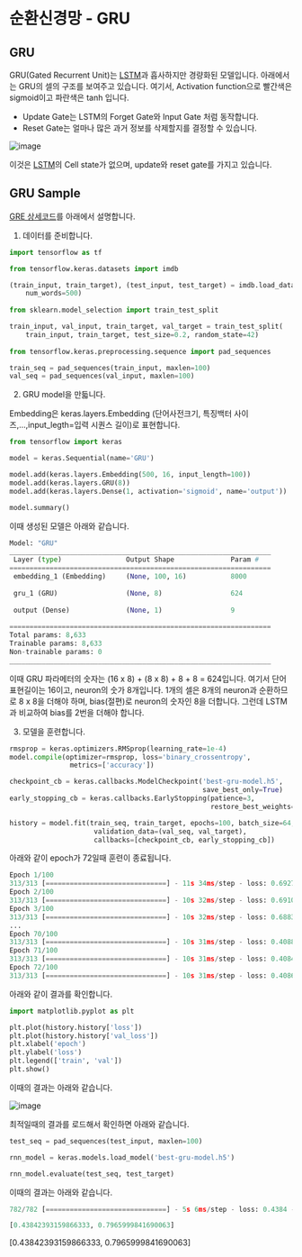 # 순환신경망 - GRU

## GRU 

GRU(Gated Recurrent Unit)는 [LSTM](https://github.com/kyopark2014/ML-Algorithms/blob/main/rnn-lstm.md)과 흡사하지만 경량화된 모델입니다. 아래에서는 GRU의 셀의 구조를 보여주고 있습니다. 여기서, Activation function으로 빨간색은 sigmoid이고 파란색은 tanh 입니다. 

- Update Gate는 LSTM의 Forget Gate와 Input Gate 처럼 동작합니다. 
- Reset Gate는 얼마나 많은 과거 정보를 삭제할지를 결정할 수 있습니다. 


![image](https://user-images.githubusercontent.com/52392004/188256227-e21516f9-456b-424d-b23c-02c4794e12b1.png)

이것은 [LSTM](https://github.com/kyopark2014/ML-Algorithms/blob/main/rnn-lstm.md)의 Cell state가 없으며, update와 reset gate를 가지고 있습니다. 




## GRU Sample

[GRE 상세코드](https://github.com/kyopark2014/ML-Algorithms/blob/main/src/rnn-gru.ipynb)를 아래에서 설명합니다. 

1) 데이터를 준비합니다. 

```python
import tensorflow as tf

from tensorflow.keras.datasets import imdb

(train_input, train_target), (test_input, test_target) = imdb.load_data(
    num_words=500)
    
from sklearn.model_selection import train_test_split

train_input, val_input, train_target, val_target = train_test_split(
    train_input, train_target, test_size=0.2, random_state=42)
    
from tensorflow.keras.preprocessing.sequence import pad_sequences

train_seq = pad_sequences(train_input, maxlen=100)
val_seq = pad_sequences(val_input, maxlen=100)
```

2) GRU model을 만듧니다. 

Embedding은 keras.layers.Embedding (단어사전크기, 특징백터 사이즈,...,input_legth=입력 시퀀스 길이)로 표현합니다. 

```python
from tensorflow import keras

model = keras.Sequential(name='GRU')

model.add(keras.layers.Embedding(500, 16, input_length=100))
model.add(keras.layers.GRU(8))
model.add(keras.layers.Dense(1, activation='sigmoid', name='output'))

model.summary()
```


이때 생성된 모델은 아래와 같습니다. 

```python
Model: "GRU"
_________________________________________________________________
 Layer (type)                Output Shape              Param #   
=================================================================
 embedding_1 (Embedding)     (None, 100, 16)           8000      
                                                                 
 gru_1 (GRU)                 (None, 8)                 624       
                                                                 
 output (Dense)              (None, 1)                 9         
                                                                 
=================================================================
Total params: 8,633
Trainable params: 8,633
Non-trainable params: 0
_________________________________________________________________
```

이때 GRU 파라메터의 숫자는 (16 x 8) + (8 x 8) + 8 + 8 = 624입니다. 여기서 단어표현길이는 16이고, neuron의 숫가 8개입니다. 1개의 셀은 8개의 neuron과 순환하므로 8 x 8을 더해야 하며, bias(절편)로 neuron의 숫자인 8을 더합니다. 그런데 LSTM과 비교하여 bias를 2번을 더해야 합니다. 


3) 모델을 훈련합니다. 

```python
rmsprop = keras.optimizers.RMSprop(learning_rate=1e-4)
model.compile(optimizer=rmsprop, loss='binary_crossentropy', 
               metrics=['accuracy'])

checkpoint_cb = keras.callbacks.ModelCheckpoint('best-gru-model.h5', 
                                                save_best_only=True)
early_stopping_cb = keras.callbacks.EarlyStopping(patience=3,
                                                  restore_best_weights=True)

history = model.fit(train_seq, train_target, epochs=100, batch_size=64,
                     validation_data=(val_seq, val_target),
                     callbacks=[checkpoint_cb, early_stopping_cb])
```                     

아래와 같이 epoch가 72일때 훈련이 종료됩니다. 

```python
Epoch 1/100
313/313 [==============================] - 11s 34ms/step - loss: 0.6927 - accuracy: 0.5191 - val_loss: 0.6922 - val_accuracy: 0.5362
Epoch 2/100
313/313 [==============================] - 10s 32ms/step - loss: 0.6910 - accuracy: 0.5620 - val_loss: 0.6904 - val_accuracy: 0.5528
Epoch 3/100
313/313 [==============================] - 10s 32ms/step - loss: 0.6883 - accuracy: 0.5794 - val_loss: 0.6873 - val_accuracy: 0.5780
...
Epoch 70/100
313/313 [==============================] - 10s 31ms/step - loss: 0.4088 - accuracy: 0.8170 - val_loss: 0.4348 - val_accuracy: 0.7986
Epoch 71/100
313/313 [==============================] - 10s 31ms/step - loss: 0.4084 - accuracy: 0.8169 - val_loss: 0.4348 - val_accuracy: 0.7994
Epoch 72/100
313/313 [==============================] - 10s 31ms/step - loss: 0.4086 - accuracy: 0.8163 - val_loss: 0.4339 - val_accuracy: 0.8006
```


아래와 같이 결과를 확인합니다. 

```python
import matplotlib.pyplot as plt

plt.plot(history.history['loss'])
plt.plot(history.history['val_loss'])
plt.xlabel('epoch')
plt.ylabel('loss')
plt.legend(['train', 'val'])
plt.show()
```

이때의 결과는 아래와 같습니다. 

![image](https://user-images.githubusercontent.com/52392004/188257045-b3091143-31b2-4c18-927c-467ccc5ff681.png)

최적일때의 결과를 로드해서 확인하면 아래와 같습니다.

```python
test_seq = pad_sequences(test_input, maxlen=100)

rnn_model = keras.models.load_model('best-gru-model.h5')

rnn_model.evaluate(test_seq, test_target)
```

이때의 결과는 아래와 같습니다. 

```python
782/782 [==============================] - 5s 6ms/step - loss: 0.4384 - accuracy: 0.7966

[0.43842393159866333, 0.7965999841690063]
```
[0.43842393159866333, 0.7965999841690063]
